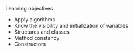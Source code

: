 Learning objectives

* Apply algorithms
* Know the visibility and initialization of variables
* Structures and classes
* Method constancy
* Constructors